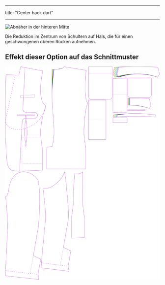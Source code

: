 - - -
title: "Center back dart"
- - -

![Abnäher in der hinteren Mitte](centerbackdart.svg)

Die Reduktion im Zentrum von Schultern auf Hals, die für einen geschwungenen oberen Rücken aufnehmen.

## Effekt dieser Option auf das Schnittmuster

![Dieses Bild zeigt den Effekt dieser Option, indem es mehrere Varianten überlagert, die einen anderen Wert für diese Option haben](jaeger_centerbackdart_sample.svg "Effect of this option on the pattern")
